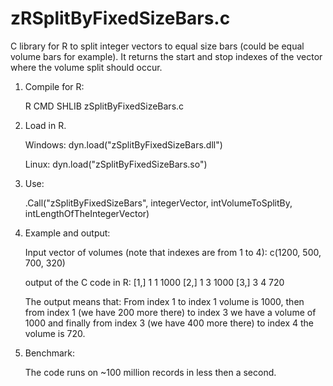 # zRSplitByFixedSizeBars.c
C library for R to split integer vectors to equal size bars (could be equal volume bars for example). 
It returns the start and stop indexes of the vector where the volume split should occur.

1. Compile for R:
	
	R CMD SHLIB zSplitByFixedSizeBars.c

2. Load in R.
		
	Windows:
		dyn.load("zSplitByFixedSizeBars.dll")

	Linux:
		dyn.load("zSplitByFixedSizeBars.so")

3. Use:
	
	.Call("zSplitByFixedSizeBars", integerVector, intVolumeToSplitBy, intLengthOfTheIntegerVector)

4. Example and output:
	
	Input vector of volumes (note that indexes are from 1 to 4): 
	c(1200, 500, 700, 320)


	output of the C code in R:
	[1,]    1    1 1000
	[2,]    1    3 1000
	[3,]    3    4  720

	The output means that:
	From index 1 to index 1 volume is 1000, then from index 1 (we have 200 more there) to index 3 
	we have a volume of 1000 and finally from index 3 (we have 400 more there) to index 4 the volume is 720.

5. Benchmark:
	
	The code runs on ~100 million records in less then a second.
